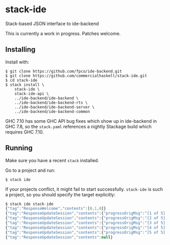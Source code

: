 # stack-ide

Stack-based JSON interface to ide-backend

This is currently a work in progress. Patches welcome.

## Installing

Install with:

    $ git clone https://github.com/fpco/ide-backend.git
    $ git clone https://github.com/commercialhaskell/stack-ide.git
    $ cd stack-ide
    $ stack install \
        stack-ide \
        stack-ide-api \
        ../ide-backend/ide-backend \
        ../ide-backend/ide-backend-rts \
        ../ide-backend/ide-backend-server \
        ../ide-backend/ide-backend-common

GHC 7.10 has some GHC API bug fixes which show up in ide-backend in
GHC 7.8, so the `stack.yaml` references a nightly Stackage build which
requires GHC 7.10.

## Running

Make sure you have a recent `stack` installed.

Go to a project and run:

    $ stack ide

If your projects conflict, it might fail to start
successfully. `stack-ide` is such a project, so you should specify the
target explicitly:

``` javascript
$ stack ide stack-ide
{"tag":"ResponseWelcome","contents":[0,1,0]}
{"tag":"ResponseUpdateSession","contents":{"progressOrigMsg":"[1 of 5] Compiling Stack.Ide.Util.ValueStream ( /home/chris/Work/stack-ide/stack-ide/src/Stack/Ide/Util/ValueStream.hs, interpreted )","progressStep":1,"progressNumSteps":5,"progressParsedMsg":"Compiling Stack.Ide.Util.ValueStream"}}
{"tag":"ResponseUpdateSession","contents":{"progressOrigMsg":"[2 of 5] Compiling Stack.Ide.CmdLine ( /home/chris/Work/stack-ide/stack-ide/src/Stack/Ide/CmdLine.hs, interpreted )","progressStep":2,"progressNumSteps":5,"progressParsedMsg":"Compiling Stack.Ide.CmdLine"}}
{"tag":"ResponseUpdateSession","contents":{"progressOrigMsg":"[3 of 5] Compiling Stack.Ide.AnnotateHaskell ( /home/chris/Work/stack-ide/stack-ide/src/Stack/Ide/AnnotateHaskell.hs, interpreted )","progressStep":3,"progressNumSteps":5,"progressParsedMsg":"Compiling Stack.Ide.AnnotateHaskell"}}
{"tag":"ResponseUpdateSession","contents":{"progressOrigMsg":"[4 of 5] Compiling Stack.Ide.AnnotateMessage ( /home/chris/Work/stack-ide/stack-ide/src/Stack/Ide/AnnotateMessage.hs, interpreted )","progressStep":4,"progressNumSteps":5,"progressParsedMsg":"Compiling Stack.Ide.AnnotateMessage"}}
{"tag":"ResponseUpdateSession","contents":{"progressOrigMsg":"[5 of 5] Compiling Stack.Ide        ( /home/chris/Work/stack-ide/stack-ide/src/Stack/Ide.hs, interpreted )","progressStep":5,"progressNumSteps":5,"progressParsedMsg":"Compiling Stack.Ide"}}
{"tag":"ResponseUpdateSession","contents":null}
```
